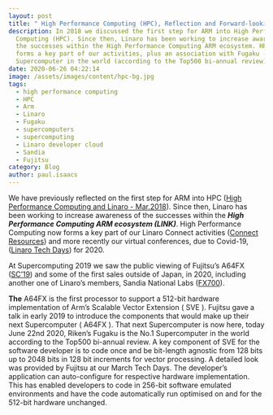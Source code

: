 ```yaml
---
layout: post
title: " High Performance Computing (HPC), Reflection and Forward-looking."
description: In 2018 we discussed the first step for ARM into High Performance
  Computing (HPC). Since then, Linaro has been working to increase awareness of
  the successes within the High Performance Computing ARM ecosystem. HPC now
  forms a key part of our activities, plus an association with Fugaku - the No.1
  Supercomputer in the world (according to the Top500 bi-annual review).
date: 2020-06-26 04:22:14
image: /assets/images/content/hpc-bg.jpg
tags:
  - high performance computing
  - HPC
  - Arm
  - Linaro
  - Fugaku
  - supercomputers
  - supercomputing
  - Linaro developer cloud
  - Sandia
  - Fujitsu
category: Blog
author: paul.isaacs
---
```

We have previously reflected on the first step for ARM into HPC ([High Performance Computing and Linaro - Mar.2018](https://www.linaro.org/blog/high-performance-computing-and-linaro/)). Since then, Linaro has been working to increase awareness of the successes within the ***High Performance Computing ARM ecosystem (LINK)***. High Performance Computing now forms a key part of our Linaro Connect activities ([Connect Resources](https://www.linaro.org/engineering/high-performance-computing/)) and more recently our virtual conferences, due to Covid-19, ([Linaro Tech Days](https://connect.linaro.org/resources/ltd20/ltd20-106/)) for 2020.

At Supercomputing 2019 we saw the public viewing of Fujitsu’s A64FX ([SC’19](https://www.fujitsu.com/global/solutions/business-technology/tc/events/sc19/)) and some of the first sales outside of Japan, in 2020, including another one of Linaro’s members, Sandia National Labs ([FX700](https://share-ng.sandia.gov/news/resources/news_releases/green_processor/)).

**The** A64FX is the first processor to support a 512-bit hardware implementation of Arm’s Scalable Vector Extension ( SVE ). Fujitsu gave a talk in early 2019 to introduce the components that would make up their next Supercomputer ( A64FX ). That next Supercomputer is now here, today June 22nd 2020, Riken’s Fugaku is the No.1 Supercomputer in the world according to the Top500 bi-annual review. A key component of SVE for the software developer is to code once and be bit-length agnostic from 128 bits up to 2048 bits in 128 bit increments for vector processing. A detailed look was provided by Fujitsu at our March Tech Days. The developer’s application can auto-configure for respective hardware implementation. This has enabled developers to code in 256-bit software emulated environments and have the code automatically run optimised on and for the 512-bit hardware unchanged.